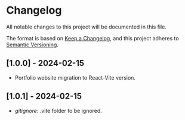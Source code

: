 # Changelog

All notable changes to this project will be documented in this file.

The format is based on [Keep a Changelog](https://keepachangelog.com), and this
project adheres to [Semantic Versioning](https://semver.org).

## [1.0.0] - 2024-02-15

- Portfolio website migration to React-Vite version.

## [1.0.1] - 2024-02-15

- *gitignore*: .vite folder to be ignored.
